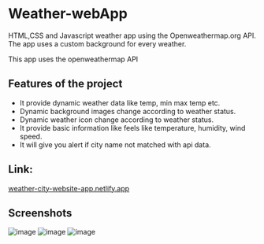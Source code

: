 # Weather-webApp
HTML,CSS and Javascript weather app using the Openweathermap.org API. The app uses a custom background for every weather.

This app uses the openweathermap API

## Features of the project
- It provide dynamic weather data like temp, min max temp etc.
- Dynamic background images change according to weather status.
- Dynamic weather icon change according to weather status.
- It provide basic information like feels like temperature, humidity, wind speed.
- It will give you alert if city name not matched with api data.

## Link: 
[weather-city-website-app.netlify.app](https://weather-city-website-app.netlify.app/)

## Screenshots
![image](https://github.com/Krlozces/weather-webApp/assets/103806591/be6071c5-e599-4f0f-bc0b-26fe3e6ed5ca)
![image](https://github.com/Krlozces/weather-webApp/assets/103806591/cde959ab-1f2c-4ef2-92e2-b2f49bbdf37e)
![image](https://github.com/Krlozces/weather-webApp/assets/103806591/82a33af1-83e2-4519-a22a-637670699935)

